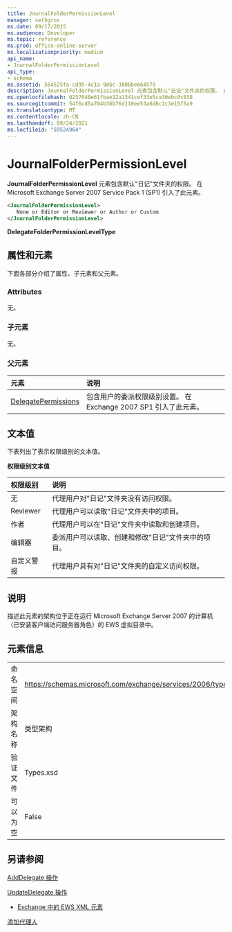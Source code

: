 ```yaml
---
title: JournalFolderPermissionLevel
manager: sethgros
ms.date: 09/17/2015
ms.audience: Developer
ms.topic: reference
ms.prod: office-online-server
ms.localizationpriority: medium
api_name:
- JournalFolderPermissionLevel
api_type:
- schema
ms.assetid: 564525fa-cd95-4c1a-9d6c-3806be664579
description: JournalFolderPermissionLevel 元素包含默认"日记"文件夹的权限。 在 Microsoft Exchange Server 2007 Service Pack 1 (SP1) 引入了此元素。
ms.openlocfilehash: 0237048e61fbae12a1341cef33e5ca30ebc0c838
ms.sourcegitcommit: 54f6cd5a704b36b76d110ee53a6d6c1c3e15f5a9
ms.translationtype: MT
ms.contentlocale: zh-CN
ms.lasthandoff: 09/24/2021
ms.locfileid: "59524964"
---
```

# <a name="journalfolderpermissionlevel"></a>JournalFolderPermissionLevel

**JournalFolderPermissionLevel** 元素包含默认"日记"文件夹的权限。 在 Microsoft Exchange Server 2007 Service Pack 1 (SP1) 引入了此元素。 
  
```xml
<JournalFolderPermissionLevel>
   None or Editor or Reviewer or Author or Custom
</JournalFolderPermissionLevel>
```

 **DelegateFolderPermissionLevelType**
## <a name="attributes-and-elements"></a>属性和元素

下面各部分介绍了属性、子元素和父元素。
  
### <a name="attributes"></a>Attributes

无。
  
### <a name="child-elements"></a>子元素

无。
  
### <a name="parent-elements"></a>父元素

|**元素**|**说明**|
|:-----|:-----|
|[DelegatePermissions](delegatepermissions.md) <br/> |包含用户的委派权限级别设置。 在 Exchange 2007 SP1 引入了此元素。  <br/> |
   
## <a name="text-value"></a>文本值

下表列出了表示权限级别的文本值。
  
**权限级别文本值**

|**权限级别**|**说明**|
|:-----|:-----|
|无  <br/> |代理用户对"日记"文件夹没有访问权限。  <br/> |
|Reviewer  <br/> |代理用户可以读取"日记"文件夹中的项目。  <br/> |
|作者  <br/> |代理用户可以在"日记"文件夹中读取和创建项目。  <br/> |
|编辑器  <br/> |委派用户可以读取、创建和修改"日记"文件夹中的项目。  <br/> |
|自定义警报  <br/> |代理用户具有对"日记"文件夹的自定义访问权限。  <br/> |
   
## <a name="remarks"></a>说明

描述此元素的架构位于正在运行 Microsoft Exchange Server 2007 的计算机（已安装客户端访问服务器角色）的 EWS 虚拟目录中。
  
## <a name="element-information"></a>元素信息

|||
|:-----|:-----|
|命名空间  <br/> |https://schemas.microsoft.com/exchange/services/2006/types  <br/> |
|架构名称  <br/> |类型架构  <br/> |
|验证文件  <br/> |Types.xsd  <br/> |
|可以为空  <br/> |False  <br/> |
   
## <a name="see-also"></a>另请参阅



[AddDelegate 操作](adddelegate-operation.md)
  
[UpdateDelegate 操作](updatedelegate-operation.md)


- [Exchange 中的 EWS XML 元素](ews-xml-elements-in-exchange.md)


[添加代理人](https://msdn.microsoft.com/library/3a744150-66a3-4a13-9433-793603ba5038%28Office.15%29.aspx)

